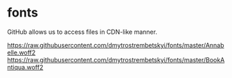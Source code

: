 # fonts

GitHub allows us to access files in CDN-like manner.

https://raw.githubusercontent.com/dmytrostrembetskyi/fonts/master/Annabelle.woff2
https://raw.githubusercontent.com/dmytrostrembetskyi/fonts/master/BookAntiqua.woff2
